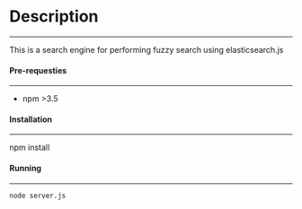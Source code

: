 # Description
***
This is a search engine for performing fuzzy search using elasticsearch.js

#### Pre-requesties
***
- npm >3.5

#### Installation
***
npm install

#### Running
***
```bash
node server.js
```
